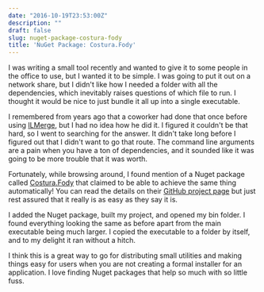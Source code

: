 ```yaml
---
date: "2016-10-19T23:53:00Z"
description: ""
draft: false
slug: nuget-package-costura-fody
title: 'NuGet Package: Costura.Fody'
---
```



I was writing a small tool recently and wanted to give it to some people in the office to use, but I wanted it to be simple. I was going to put it out on a network share, but I didn't like how I needed a folder with all the dependencies, which inevitably raises questions of which file to run. I thought it would be nice to just bundle it all up into a single executable.

I remembered from years ago that a coworker had done that once before using [ILMerge](https://www.microsoft.com/en-us/download/details.aspx?id=17630), but I had no idea how he did it. I figured it couldn't be that hard, so I went to searching for the answer. It didn't take long before I figured out that I didn't want to go that route. The command line arguments are a pain when you have a ton of dependencies, and it sounded like it was going to be more trouble that it was worth.

Fortunately, while browsing around, I found mention of a Nuget package called [Costura.Fody](https://github.com/Fody/Costura) that claimed to be able to achieve the same thing automatically! You can read the details on their [GitHub project page](https://github.com/Fody/Costura) but just rest assured that it really is as easy as they say it is.

I added the Nuget package, built my project, and opened my bin folder. I found everything looking the same as before apart from the main executable being much larger. I copied the executable to a folder by itself, and to my delight it ran without a hitch.

I think this is a great way to go for distributing small utilities and making things easy for users when you are not creating a formal installer for an application. I love finding Nuget packages that help so much with so little fuss.

